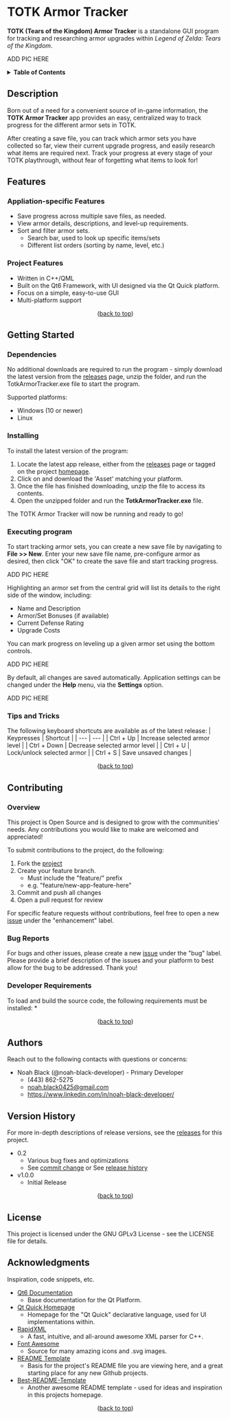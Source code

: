 <!-- Credit to @othneildrew (https://github.com/othneildrew/Best-README-Template) for the implementation of the "Back to Top" labels. See this awesome project for more! -->
<a name="readme-top"></a>

# TOTK Armor Tracker

**TOTK (Tears of the Kingdom) Armor Tracker** is a standalone GUI program for tracking and researching armor upgrades within *Legend of Zelda: Tears of the Kingdom*.

ADD PIC HERE

<!-- Table of Contents -->
<details>
  <summary><b>Table of Contents</b></summary>
  <ol>
    <li><a href="#description">Description</a></li>
    <li><a href="#features">Features</a></li>
    <li>
      <a href="#getting-started">Getting Started</a>
      <ul>
        <li><a href="#dependencies">Dependencies</a></li>
        <li><a href="#installing">Installing</a></li>
        <li><a href="#executing-program">Executing Program</a></li>
        <li><a href="#tips-and-tricks">Tips and Tricks</a></li>
      </ul>
    </li>
    <li><a href="#authors">Authors</a></li>
    <li><a href="#version-history">Version History</a></li>
    <li><a href="#license">License</a></li>
    <li><a href="#acknowledgments">Acknowledgments</a></li>
  </ol>
</details>

## Description

Born out of a need for a convenient source of in-game information, the **TOTK Armor Tracker** app provides an easy, centralized way to track progress for the different armor sets in TOTK.

After creating a save file, you can track which armor sets you have collected so far, view their current upgrade progress, and easily research what items are required next. Track your progress at every stage of your TOTK playthrough, without fear of forgetting what items to look for!

## Features

### Appliation-specific Features
* Save progress across multiple save files, as needed.
* View armor details, descriptions, and level-up requirements.
* Sort and filter armor sets.
    * Search bar, used to look up specific items/sets
    * Different list orders (sorting by name, level, etc.)

### Project Features
* Written in C++/QML
* Built on the Qt6 Framework, with UI designed via the Qt Quick platform.
* Focus on a simple, easy-to-use GUI
* Multi-platform support

<p align="center">(<a href="#readme-top">back to top</a>)</p>

## Getting Started

### Dependencies

No additional downloads are required to run the program - simply download the latest version from the [releases](https://github.com/noah-black-developer/TOTK-Armor-Tracker/releases) page, unzip the folder, and run the TotkArmorTracker.exe file to start the program.

Supported platforms:
* Windows (10 or newer)
* Linux

### Installing

To install the latest version of the program:
1. Locate the latest app release, either from the [releases](https://github.com/noah-black-developer/TOTK-Armor-Tracker/releases) page or tagged on the project [homepage](https://github.com/noah-black-developer/TOTK-Armor-Tracker).
2. Click on and download the 'Asset' matching your platform.
3. Once the file has finished downloading, unzip the file to access its contents.
4. Open the unzipped folder and run the **TotkArmorTracker.exe** file.

The TOTK Armor Tracker will now be running and ready to go!

### Executing program

To start tracking armor sets, you can create a new save file by navigating to **File >> New**. Enter your new save file name, pre-configure armor as desired, then click "OK" to create the save file and start tracking progress.

ADD PIC HERE

Highlighting an armor set from the central grid will list its details to the right side of the window, including:
* Name and Description
* Armor/Set Bonuses (if available)
* Current Defense Rating
* Upgrade Costs

You can mark progress on leveling up a given armor set using the bottom controls.

ADD PIC HERE

By default, all changes are saved automatically. Application settings can be changed under the **Help** menu, via the **Settings** option.

ADD PIC HERE

### Tips and Tricks

The following keyboard shortcuts are available as of the latest release:
| Keypresses | Shortcut |
| --- | --- |
| Ctrl + Up | Increase selected armor level |
| Ctrl + Down | Decrease selected armor level |
| Ctrl + U | Lock/unlock selected armor |
| Ctrl + S | Save unsaved changes |

<p align="center">(<a href="#readme-top">back to top</a>)</p>

## Contributing

### Overview

This project is Open Source and is designed to grow with the communities' needs. Any contributions you would like to make are welcomed and appreciated!

To submit contributions to the project, do the following:
1. Fork the [project](https://github.com/noah-black-developer/TOTK-Armor-Tracker)
2. Create your feature branch.
    * Must include the "feature/" prefix
    * e.g. "feature/new-app-feature-here"
3. Commit and push all changes
4. Open a pull request for review

For specific feature requests without contributions, feel free to open a new [issue](https://github.com/noah-black-developer/TOTK-Armor-Tracker/issues) under the "enhancement" label.

### Bug Reports

For bugs and other issues, please create a new [issue](https://github.com/noah-black-developer/TOTK-Armor-Tracker/issues) under the "bug" label. Please provide a brief description of the issues and your platform to best allow for the bug to be addressed. Thank you!

### Developer Requirements

To load and build the source code, the following requirements must be installed:
* 

<p align="center">(<a href="#readme-top">back to top</a>)</p>

## Authors

Reach out to the following contacts with questions or concerns:

* Noah Black (@noah-black-developer) - Primary Developer
    * (443) 862-5275
    * noah.black0425@gmail.com
    * https://www.linkedin.com/in/noah-black-developer/

## Version History

For more in-depth descriptions of release versions, see the [releases](https://github.com/noah-black-developer/TOTK-Armor-Tracker/releases) for this project.

* 0.2
    * Various bug fixes and optimizations
    * See [commit change]() or See [release history]()
* v1.0.0
    * Initial Release

<p align="center">(<a href="#readme-top">back to top</a>)</p>

## License

This project is licensed under the GNU GPLv3 License - see the LICENSE file for details.

## Acknowledgments

Inspiration, code snippets, etc.
* [Qt6 Documentation](https://doc.qt.io/qt.html)
    * Base documentation for the Qt Platform.
* [Qt Quick Homepage](https://doc.qt.io/qt-6.5/qmlapplications.html)
    * Homepage for the "Qt Quick" declarative language, used for UI implementations within.
* [RapidXML](https://rapidxml.sourceforge.net/)
    * A fast, intuitive, and all-around awesome XML parser for C++.
* [Font Awesome](https://fontawesome.com/)
    * Source for many amazing icons and .svg images.
* [README Template](https://gist.github.com/DomPizzie/7a5ff55ffa9081f2de27c315f5018afc)
    * Basis for the project's README file you are viewing here, and a great starting place for any new Github projects.
* [Best-README-Template](https://github.com/othneildrew/Best-README-Template)
    * Another awesome README template - used for ideas and inspiration in this projects homepage.

<p align="center">(<a href="#readme-top">back to top</a>)</p>
